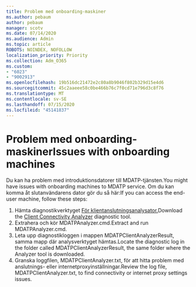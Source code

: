 ```yaml
---
title: Problem med onboarding-maskiner
ms.author: pebaum
author: pebaum
manager: scotv
ms.date: 07/14/2020
ms.audience: Admin
ms.topic: article
ROBOTS: NOINDEX, NOFOLLOW
localization_priority: Priority
ms.collection: Adm_O365
ms.custom:
- "6023"
- "9002913"
ms.openlocfilehash: 19b516dc21472e2c80a8b9046f802b329d15e4d6
ms.sourcegitcommit: 45c2aaeee58c0be466b76c7f0cd71e796d3c8f76
ms.translationtype: MT
ms.contentlocale: sv-SE
ms.lasthandoff: 07/15/2020
ms.locfileid: "45141837"
---
```

# <a name="issues-with-onboarding-machines"></a><span data-ttu-id="7578c-102">Problem med onboarding-maskiner</span><span class="sxs-lookup"><span data-stu-id="7578c-102">Issues with onboarding machines</span></span>

<span data-ttu-id="7578c-103">Du kan ha problem med introduktionsdatorer till MDATP-tjänsten.</span><span class="sxs-lookup"><span data-stu-id="7578c-103">You might have issues with onboarding machines to MDATP service.</span></span> <span data-ttu-id="7578c-104">Om du kan komma åt slutanvändarens dator gör du så här:</span><span class="sxs-lookup"><span data-stu-id="7578c-104">If you can access the end-user machine, follow these steps:</span></span>

1. <span data-ttu-id="7578c-105">Hämta diagnostikverktyget [För klientanslutningsanalysator.](https://aka.ms/mdatpanalyzer)</span><span class="sxs-lookup"><span data-stu-id="7578c-105">Download the [Client Connectivity Analyzer](https://aka.ms/mdatpanalyzer) diagnostic tool.</span></span>
2. <span data-ttu-id="7578c-106">Extrahera och kör MDATPAnalyzer.cmd.</span><span class="sxs-lookup"><span data-stu-id="7578c-106">Extract and run MDATPAnalyzer.cmd.</span></span>
3. <span data-ttu-id="7578c-107">Leta upp diagnostikloggen i mappen MDATPClientAnalyzerResult, samma mapp där analysverktyget hämtas.</span><span class="sxs-lookup"><span data-stu-id="7578c-107">Locate the diagnostic log in the folder called MDATPClientAnalyzerResult, the same folder where the Analyzer tool is downloaded.</span></span>
4. <span data-ttu-id="7578c-108">Granska loggfilen, MDATPClientAnalyzer.txt, för att hitta problem med anslutnings- eller internetproxyinställningar.</span><span class="sxs-lookup"><span data-stu-id="7578c-108">Review the log file, MDATPClientAnalyzer.txt, to find connectivity or internet proxy settings issues.</span></span>